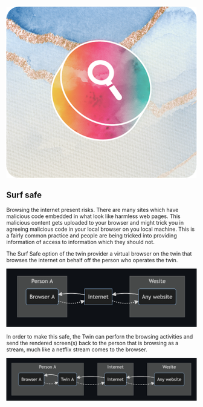 <div style="text-align: center;">

![surf safe](./img/search.png)

</div>

## Surf safe

Browsing the internet present risks.  There are many sites which have malicious code embedded in what look like harmless web pages.  This malicious content gets uploaded to your browser and might trick you in agreeing malicious code in your local browser on you local machine.  This is a fairly common practice and people are being tricked into providing information of access to information which they should not.

The Surf Safe option of the twin provider a virtual browser on the twin that browses the internet on behalf off the person who operates the twin.

<div style="text-align: center;">

![surf safe](../capabilities/img/internet_browsing.png)

</div>

In order to make this safe, the Twin can perforn the browsing activities and send the rendered screen(s) back to the person that is browsing as a stream, much like a netflix stream comes to the browser.

<div style="text-align: center;">

![surf safe](../capabilities/img/safe_browsing.png)

</div>

